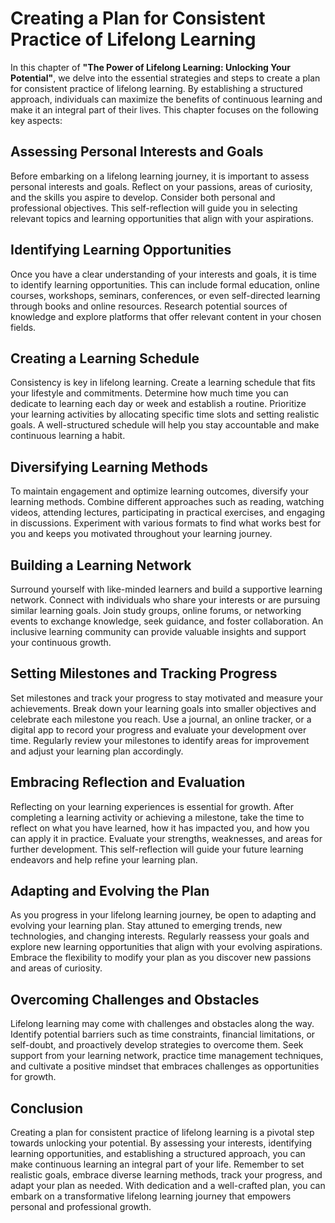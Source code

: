 Creating a Plan for Consistent Practice of Lifelong Learning
=====================================================================

In this chapter of **"The Power of Lifelong Learning: Unlocking Your Potential"**, we delve into the essential strategies and steps to create a plan for consistent practice of lifelong learning. By establishing a structured approach, individuals can maximize the benefits of continuous learning and make it an integral part of their lives. This chapter focuses on the following key aspects:

**Assessing Personal Interests and Goals**
------------------------------------------

Before embarking on a lifelong learning journey, it is important to assess personal interests and goals. Reflect on your passions, areas of curiosity, and the skills you aspire to develop. Consider both personal and professional objectives. This self-reflection will guide you in selecting relevant topics and learning opportunities that align with your aspirations.

**Identifying Learning Opportunities**
--------------------------------------

Once you have a clear understanding of your interests and goals, it is time to identify learning opportunities. This can include formal education, online courses, workshops, seminars, conferences, or even self-directed learning through books and online resources. Research potential sources of knowledge and explore platforms that offer relevant content in your chosen fields.

**Creating a Learning Schedule**
--------------------------------

Consistency is key in lifelong learning. Create a learning schedule that fits your lifestyle and commitments. Determine how much time you can dedicate to learning each day or week and establish a routine. Prioritize your learning activities by allocating specific time slots and setting realistic goals. A well-structured schedule will help you stay accountable and make continuous learning a habit.

**Diversifying Learning Methods**
---------------------------------

To maintain engagement and optimize learning outcomes, diversify your learning methods. Combine different approaches such as reading, watching videos, attending lectures, participating in practical exercises, and engaging in discussions. Experiment with various formats to find what works best for you and keeps you motivated throughout your learning journey.

**Building a Learning Network**
-------------------------------

Surround yourself with like-minded learners and build a supportive learning network. Connect with individuals who share your interests or are pursuing similar learning goals. Join study groups, online forums, or networking events to exchange knowledge, seek guidance, and foster collaboration. An inclusive learning community can provide valuable insights and support your continuous growth.

**Setting Milestones and Tracking Progress**
--------------------------------------------

Set milestones and track your progress to stay motivated and measure your achievements. Break down your learning goals into smaller objectives and celebrate each milestone you reach. Use a journal, an online tracker, or a digital app to record your progress and evaluate your development over time. Regularly review your milestones to identify areas for improvement and adjust your learning plan accordingly.

**Embracing Reflection and Evaluation**
---------------------------------------

Reflecting on your learning experiences is essential for growth. After completing a learning activity or achieving a milestone, take the time to reflect on what you have learned, how it has impacted you, and how you can apply it in practice. Evaluate your strengths, weaknesses, and areas for further development. This self-reflection will guide your future learning endeavors and help refine your learning plan.

**Adapting and Evolving the Plan**
----------------------------------

As you progress in your lifelong learning journey, be open to adapting and evolving your learning plan. Stay attuned to emerging trends, new technologies, and changing interests. Regularly reassess your goals and explore new learning opportunities that align with your evolving aspirations. Embrace the flexibility to modify your plan as you discover new passions and areas of curiosity.

**Overcoming Challenges and Obstacles**
---------------------------------------

Lifelong learning may come with challenges and obstacles along the way. Identify potential barriers such as time constraints, financial limitations, or self-doubt, and proactively develop strategies to overcome them. Seek support from your learning network, practice time management techniques, and cultivate a positive mindset that embraces challenges as opportunities for growth.

Conclusion
----------

Creating a plan for consistent practice of lifelong learning is a pivotal step towards unlocking your potential. By assessing your interests, identifying learning opportunities, and establishing a structured approach, you can make continuous learning an integral part of your life. Remember to set realistic goals, embrace diverse learning methods, track your progress, and adapt your plan as needed. With dedication and a well-crafted plan, you can embark on a transformative lifelong learning journey that empowers personal and professional growth.


